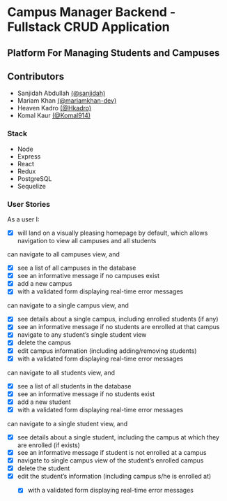 # Campus Manager Backend - Fullstack CRUD Application
## Platform For Managing Students and Campuses

<!-- --- -->

## Contributors
- Sanjidah Abdullah [(@sanjidah)](https://github.com/Sanjidah)
- Mariam Khan [(@mariamkhan-dev)](https://github.com/mariamkhan-dev)
- Heaven Kadro [(@Hkadro)](https://github.com/Hkadro)
- Komal Kaur [(@Komal914)](https://github.com/Komal914)

### Stack
- Node
- Express
- React
- Redux
- PostgreSQL
- Sequelize

### User Stories

As a user I:
- [x] will land on a visually pleasing homepage by default, which allows navigation to view all campuses and all students

can navigate to all campuses view, and
- [x] see a list of all campuses in the database
- [x] see an informative message if no campuses exist
- [x] add a new campus
- [x] with a validated form displaying real-time error messages

can navigate to a single campus view, and
- [x] see details about a single campus, including enrolled students (if any)
- [x] see an informative message if no students are enrolled at that campus
- [x] navigate to any student’s single student view 
- [x] delete the campus 
- [x] edit campus information (including adding/removing students)
- [x] with a validated form displaying real-time error messages

can navigate to all students view, and
- [x] see a list of all students in the database
- [x] see an informative message if no students exist
- [x] add a new student
- [x] with a validated form displaying real-time error messages

can navigate to a single student view, and
- [x] see details about a single student, including the campus at which they are enrolled (if exists)
- [x] see an informative message if student is not enrolled at a campus
- [x] navigate to single campus view of the student’s enrolled campus
- [x] delete the student
- [x] edit the student’s information (including campus s/he is enrolled at)
  - [x] with a validated form displaying real-time error messages


